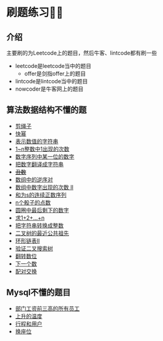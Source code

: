 # 刷题练习👨‍💻
## 介绍
主要刷的为Leetcode上的题目，然后牛客、lintcode都有刷一些
* leetcode是leetcode当中的题目
  * offer是剑指offer上的题目
* lintcode是lintcode当中的题目
* nowcoder是牛客网上的题目

## 算法数据结构不懂的题
* [剪绳子](https://leetcode-cn.com/problems/jian-sheng-zi-lcof/)
* [快幂](https://leetcode-cn.com/problems/shu-zhi-de-zheng-shu-ci-fang-lcof/)
* [表示数值的字符串](https://leetcode-cn.com/problems/biao-shi-shu-zhi-de-zi-fu-chuan-lcof/)
* [1~n整数中1出现的次数](https://leetcode-cn.com/problems/1nzheng-shu-zhong-1chu-xian-de-ci-shu-lcof/)
* [数字序列中某一位的数字](https://leetcode-cn.com/problems/shu-zi-xu-lie-zhong-mou-yi-wei-de-shu-zi-lcof/)
* [把数字翻译成字符串](https://leetcode-cn.com/problems/ba-shu-zi-fan-yi-cheng-zi-fu-chuan-lcof/)
* ~~[丑数](https://leetcode-cn.com/problems/chou-shu-lcof/)~~
* [数组中的逆序对](https://leetcode-cn.com/problems/shu-zu-zhong-de-ni-xu-dui-lcof/)
* [数组中数字出现的次数 II](https://leetcode-cn.com/problems/shu-zu-zhong-shu-zi-chu-xian-de-ci-shu-ii-lcof/)
* [和为s的连续正数序列](https://leetcode-cn.com/problems/he-wei-sde-lian-xu-zheng-shu-xu-lie-lcof/)
* [n个骰子的点数](https://leetcode-cn.com/problems/nge-tou-zi-de-dian-shu-lcof/)
* [圆圈中最后剩下的数字](https://leetcode-cn.com/problems/yuan-quan-zhong-zui-hou-sheng-xia-de-shu-zi-lcof/)
* [求1+2+…+n](https://leetcode-cn.com/problems/qiu-12n-lcof/)
* [把字符串转换成整数](https://leetcode-cn.com/problems/ba-zi-fu-chuan-zhuan-huan-cheng-zheng-shu-lcof/)
* [二叉树的最近公共祖先](https://leetcode-cn.com/problems/er-cha-shu-de-zui-jin-gong-gong-zu-xian-lcof/)
* [环形链表II](https://leetcode-cn.com/problems/linked-list-cycle-ii/)
* [验证二叉搜索树](https://leetcode-cn.com/problems/validate-binary-search-tree/)
* [翻转数位](https://leetcode-cn.com/problems/reverse-bits-lcci/)
* [下一个数](https://leetcode-cn.com/problems/closed-number-lcci/)
* [配对交换](https://leetcode-cn.com/problems/exchange-lcci/)

## Mysql不懂的题目
* [部门工资前三高的所有员工](https://leetcode-cn.com/problems/department-top-three-salaries/)
* [上升的温度](https://leetcode-cn.com/problems/rising-temperature/)
* [行程和用户](https://leetcode-cn.com/problems/trips-and-users/)
* [换座位](https://leetcode-cn.com/problems/exchange-seats/)

